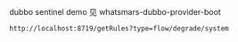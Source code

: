 dubbo sentinel demo 见 whatsmars-dubbo-provider-boot

`http://localhost:8719/getRules?type=flow/degrade/system`
